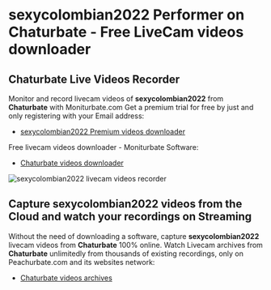 # sexycolombian2022 Performer on Chaturbate - Free LiveCam videos downloader

## Chaturbate Live Videos Recorder

Monitor and record livecam videos of **sexycolombian2022** from **Chaturbate** with Moniturbate.com
Get a premium trial for free by just and only registering with your Email address:
* [sexycolombian2022 Premium videos downloader](https://moniturbate.com/request-demo-licence-key.html)

Free livecam videos downloader - Moniturbate Software:
* [Chaturbate videos downloader](https://moniturbate.com/moniturbate-download-software.html)

![sexycolombian2022 livecam videos recorder](https://peachurnet.com/templates/moniturbate-software.png)


## Capture sexycolombian2022 videos from the Cloud and watch your recordings on Streaming

Without the need of downloading a software, capture **sexycolombian2022** livecam videos from **Chaturbate** 100% online.
Watch Livecam archives from **Chaturbate** unlimitedly from thousands of existing recordings, only on Peachurbate.com and its websites network:
* [Chaturbate videos archives](https://peachurnet.com/)